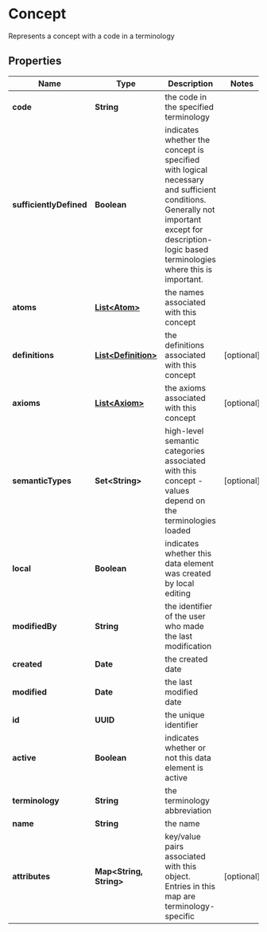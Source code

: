 

# Concept

Represents a concept with a code in a terminology

## Properties

| Name | Type | Description | Notes |
|------------ | ------------- | ------------- | -------------|
|**code** | **String** | the code in the specified terminology |  |
|**sufficientlyDefined** | **Boolean** | indicates whether the concept is specified with logical necessary and sufficient conditions.  Generally not important except for description-logic based terminologies where this is important. |  |
|**atoms** | [**List&lt;Atom&gt;**](Atom.md) | the names associated with this concept |  |
|**definitions** | [**List&lt;Definition&gt;**](Definition.md) | the definitions associated with this concept |  [optional] |
|**axioms** | [**List&lt;Axiom&gt;**](Axiom.md) | the axioms associated with this concept |  [optional] |
|**semanticTypes** | **Set&lt;String&gt;** | high-level semantic categories associated with this concept - values depend on the terminologies loaded |  [optional] |
|**local** | **Boolean** | indicates whether this data element was created by local editing |  |
|**modifiedBy** | **String** | the identifier of the user who made the last modification |  |
|**created** | **Date** | the created date |  |
|**modified** | **Date** | the last modified date |  |
|**id** | **UUID** | the unique identifier |  |
|**active** | **Boolean** | indicates whether or not this data element is active |  |
|**terminology** | **String** | the terminology abbreviation |  |
|**name** | **String** | the name |  |
|**attributes** | **Map&lt;String, String&gt;** | key/value pairs associated with this object. Entries in this map are terminology-specific |  [optional] |



